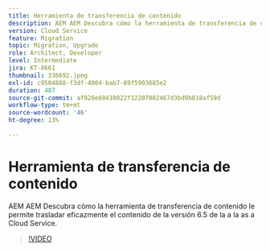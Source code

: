 ```yaml
---
title: Herramienta de transferencia de contenido
description: AEM AEM Descubra cómo la herramienta de transferencia de contenido le permite trasladar eficazmente el contenido de la versión 6.5 de la a la as a Cloud Service.
version: Cloud Service
feature: Migration
topic: Migration, Upgrade
role: Architect, Developer
level: Intermediate
jira: KT-8661
thumbnail: 336692.jpeg
exl-id: c9504888-f3df-4004-bab7-89f5903685e2
duration: 487
source-git-commit: af928e60410022f12207082467d3bd9b818af59d
workflow-type: tm+mt
source-wordcount: '46'
ht-degree: 13%

---
```


# Herramienta de transferencia de contenido

AEM AEM Descubra cómo la herramienta de transferencia de contenido le permite trasladar eficazmente el contenido de la versión 6.5 de la a la as a Cloud Service.

>[!VIDEO](https://video.tv.adobe.com/v/336692?quality=12&learn=on)
